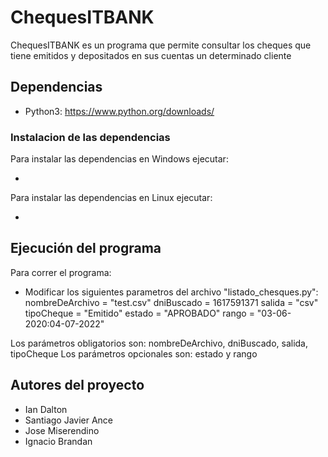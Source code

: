 <!--
Nombre del proyecto
Descripción del proyecto
Dependencias. Esto es, lo que necesito para poder ejecutar el programa (Python 3.9, etc.) y las librerías externas (si lo requiere). En el caso de que el programa necesite librerías externas indicar cómo se instalan.
Cómo ejecuto el programa: debe constar el comando para poder ejecutar el programa así como también un listado de los parámetros que recibe el programa, indicando qué parámetros son obligatorios y cuales son opcionales, así como también ejemplos de comandos para ejecutarlo
Listado de los autores del proyecto
-->

# ChequesITBANK

ChequesITBANK es un programa que permite consultar los cheques que tiene emitidos y depositados en sus cuentas un determinado cliente

## Dependencias

- Python3: https://www.python.org/downloads/

### Instalacion de las dependencias

Para instalar las dependencias en Windows ejecutar:

-

Para instalar las dependencias en Linux ejecutar:

-

## Ejecución del programa

Para correr el programa:

- Modificar los siguientes parametros del archivo "listado_chesques.py":
nombreDeArchivo = "test.csv"
dniBuscado = 1617591371
salida = "csv"
tipoCheque = "Emitido"
estado = "APROBADO"
rango = "03-06-2020:04-07-2022"

Los parámetros obligatorios son: nombreDeArchivo, dniBuscado, salida, tipoCheque
Los parámetros opcionales son: estado y rango

## Autores del proyecto

- Ian Dalton
- Santiago Javier Ance
- Jose Miserendino
- Ignacio Brandan
